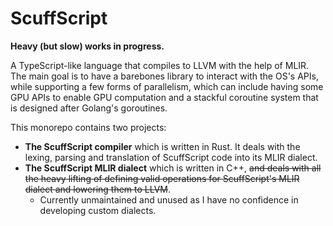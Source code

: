 # ScuffScript

**Heavy (but slow) works in progress.**

A TypeScript-like language that compiles to LLVM with the help of MLIR. The main goal is to have a barebones library to interact with the OS's APIs, while supporting a few forms of parallelism, which can include having some GPU APIs to enable GPU computation and a stackful coroutine system that is designed after Golang's goroutines.

This monorepo contains two projects:
- **The ScuffScript compiler** which is written in Rust. It deals with the lexing, parsing and translation of ScuffScript code into its MLIR dialect.
- **The ScuffScript MLIR dialect** which is written in C++, ~~and deals with all the heavy lifting of defining valid operations for ScuffScript's MLIR dialect and lowering them to LLVM~~.
  - Currently unmaintained and unused as I have no confidence in developing custom dialects.

